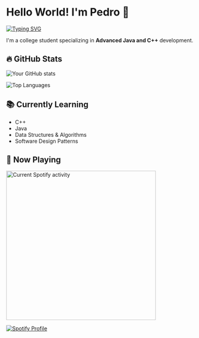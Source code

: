 # Hello World! I'm Pedro 👋

[![Typing SVG](https://readme-typing-svg.herokuapp.com?font=Fira+Code&pause=1000&width=435&lines=Computer+Science+Student;Advanced+Java+Developer;Advanced+C%2B%2B+Developer)](https://git.io/typing-svg)

I'm a college student specializing in **Advanced Java and C++** development.


## 🔥 GitHub Stats
![Your GitHub stats](https://github-readme-stats.vercel.app/api?username=pedrodelesporte&show_icons=true&theme=radical&hide_border=true)

![Top Languages](https://github-readme-stats.vercel.app/api/top-langs/?username=pedrodelesporte&layout=compact&theme=radical&hide_border=true)


## 📚 Currently Learning
- C++
- Java
- Data Structures & Algorithms
- Software Design Patterns


## 🎵 Now Playing
<a href="https://open.spotify.com/user/my09t7p8yj04gtkp3x7a57mqs">
  <img
    src="https://spotify-github-profile.vercel.app/api/view?uid=my09t7p8yj04gtkp3x7a57mqs&cover_image=true&theme=novatorem&bar_color=00d7f6&show_offline=true"
    alt="Current Spotify activity"
    width="400"
  />
</a>

[![Spotify Profile](https://img.shields.io/badge/My_Spotify-1DB954?style=for-the-badge&logo=spotify&logoColor=white)](https://open.spotify.com/user/my09t7p8yj04gtkp3x7a57mqs)
